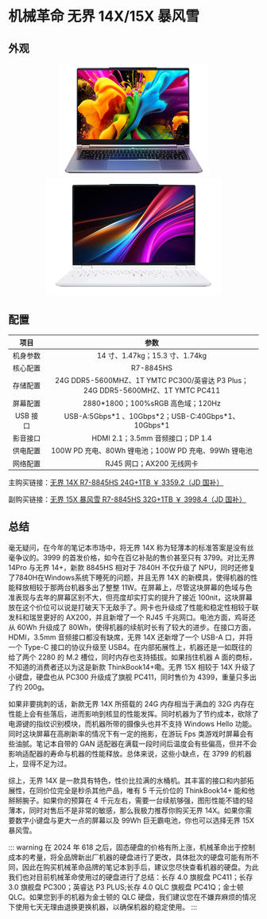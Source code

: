 # 机械革命 无界 14X/15X 暴风雪

## 外观

<div style="margin: 0 auto; text-align: center; width: 60%"><img src="./assets/无界14x.png" /></div>
<div style="margin: 0 auto; text-align: center; width: 70%"><img src="./assets/无界15x暴风雪.png" /></div>

## 配置

|   项目   |                                        参数                                         |
| :------: | :---------------------------------------------------------------------------------: |
| 机身参数 |                           14 寸、1.47kg；15.3 寸、1.74kg                            |
| 核心配置 |                                      R7-8845HS                                      |
| 存储配置 | 24G DDR5-5600MHZ、1T YMTC PC300/英睿达 P3 Plus；<br>24G DDR5-5600MHZ、1T YMTC PC411 |
| 屏幕配置 |                         2880\*1800；100%sRGB 高色域；120Hz                          |
| USB 接口 |               USB-A:5Gbps\*1 、10Gbps\*2；USB-C:40Gbps\*1、10Gbps\*1                |
| 影音接口 |                          HDMI 2.1；3.5mm 音频接口；DP 1.4                           |
| 供电配置 |                100W PD 充电、80Wh 锂电池；100W PD 充电、99Wh 锂电池                 |
| 网络配置 |                              RJ45 网口；AX200 无线网卡                              |

主购买链接：[无界 14X R7-8845HS 24G+1TB ￥ 3359.2（JD 国补）](https://3.cn/2b23r-Ij)

副购买链接：[无界 15X 暴风雪 R7-8845HS 32G+1TB ￥ 3998.4（JD 国补）](https://3.cn/2b23-y95)

## 总结

毫无疑问，在今年的笔记本市场中，将无界 14X 称为轻薄本的标准答案是没有丝毫争议的。3999 的首发价格，如今在百亿补贴的售价甚至只有 3799。对比无界 14Pro 与无界 14+，新款 8845HS 相对于 7840H 不仅升级了 NPU，同时还修复了7840H在Windows系统下睡死的问题，并且无界 14X 的新模具，使得机器的性能释放相较于那两台机器多出了整整 11W。在屏幕上，尽管这块屏幕的色域与色准表现与去年的屏幕区别不大，但亮度却实打实的提升了接近 100nit，这块屏幕放在这个价位可以说是打破天下无敌手了。网卡也升级成了性能和稳定性相较于联发科和瑞昱更好的 AX200，并且新增了一个 RJ45 千兆网口。电池方面，鸡哥还从 60Wh 升级成了 80Wh，使得机器的续航时长有了较大的进步。在接口方面，HDMI，3.5mm 音频接口都没有缺席，无界 14X 还新增了一个 USB-A 口，并将一个 Type-C 接口的协议升级至 USB4。在内部拓展性上，机器还是一如既往的给了两个 2280 的 M.2 槽位，同时内存也支持插拔。如果挡住机器 A 面的商标，不知道的消费者还以为这是新款 ThinkBook14+嘞。无界 15X 相较于 14X 升级了小键盘，硬盘也从 PC300 升级成了旗舰 PC411，同时售价为 4399，重量只多出了约 200g。

如果非要挑刺的话，新款无界 14X 所搭载的 24G 内存相当于满血的 32G 内存在性能上会有些落后，进而影响到核显的性能发挥。同时机器为了节约成本，砍除了电源键的指纹识别模块，而机器所带的摄像头也并不支持 Windows Hello 功能。同时这块屏幕在高刷新率的情况下有一定的拖影，在游玩 Fps 类游戏时屏幕会有些油腻。笔记本自带的 GAN 适配器在满载一段时间后温度会有些偏高，但并不会影响适配器的寿命与机器的性能释放。总体来说，这些小缺点，在 3799 的机器上，显得不足为过。

综上，无界 14X 是一款具有特色，性价比拉满的水桶机。其丰富的接口和内部拓展性，在同价位完全是秒杀其他产品，唯有 5 千元价位的 ThinkBook14+ 能和他掰掰腕子。如果你的预算在 4 千元左右，需要一台续航够强，图形性能不错的轻薄本，同时对售后不是非常的敏感，那么我极力推荐你购买无界 14X。如果你需要数字小键盘与更大一点的屏幕以及 99Wh 巨无霸电池，你也可以选择无界 15X 暴风雪。

::: warning
在 2024 年 618 之后，固态硬盘的价格有所上涨，机械革命出于控制成本的考量，将全品牌新出厂机器的硬盘进行了更改，具体批次的硬盘可能有所不同，因此在购买机械革命品牌的笔记本到手后，建议您尽快查看机器的硬盘。为此我们也对目前机械革命使用过的硬盘进行了总结：长存 4.0 旗舰盘 PC411；长存 3.0 旗舰盘 PC300；英睿达 P3 PLUS;长存 4.0 QLC 旗舰盘 PC41Q；金士顿 QLC。如果您到手的机器为金士顿的 QLC 硬盘，我们建议您在不嫌弃麻烦的情况下使用七天无理由退换更换机器，以确保机器的稳定使用。
:::
